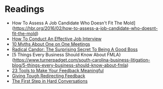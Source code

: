 # Readings

* How To Assess A Job Candidate Who Doesn't Fit The Mold](https://hbr.org/2016/02/how-to-assess-a-job-candidate-who-doesnt-fit-the-mold)
* [How To Conduct An Effective Job Interview](https://hbr.org/2015/01/how-to-conduct-an-effective-job-interview)
* [10 Myths About One on One Meetings](https://getlighthouse.com/blog/one-on-one-meetings-myths/)
* [Radical Candor: The Surprising Secret To Being A Good Boss](https://firstround.com/review/radical-candor-the-surprising-secret-to-being-a-good-boss/)
* [5 Things Every Business Should Know About FMLA}(https://www.turnerpadget.com/south-carolina-business-litigation-blog/5-things-every-business-should-know-about-fmla)
* [23 Tools to Make Your Feedback Meaningful](http://firstround.com/review/23-Tools-to-Make-Feedback-Meaningful/)
* [Giving Tough Redirecting Feedback](https://www.linkedin.com/pulse/giving-tough-redirecting-feedback-rip-tilden/)
* [The First Step in Hard Conversations](https://medium.com/the-year-of-the-looking-glass/the-first-step-in-hard-conversations-26745a5008ca)
